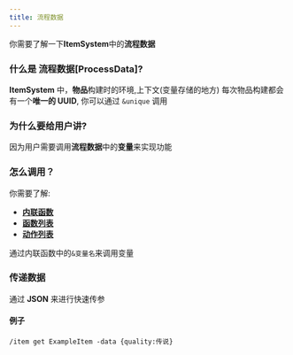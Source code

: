```yaml
---
title: 流程数据
---
```



你需要了解一下**ItemSystem**中的**流程数据**

### 什么是 流程数据[ProcessData]?

**ItemSystem** 中，**物品**构建时的环境,上下文(变量存储的地方)
每次物品构建都会有一个**唯一的 UUID**, 你可以通过 `&unique` 调用

### 为什么要给用户讲?

因为用户需要调用**流程数据**中的**变量**来实现功能

### 怎么调用？

你需要了解:

- [**内联函数**](https://blog.skillw.com/#sort=pouvoir&doc=%E5%8A%9F%E8%83%BD/InlineFunction.md)
- [**函数列表**](https://blog.skillw.com/#sort=pouvoir&doc=%E5%8A%9F%E8%83%BD/Functions.md)
- [**动作列表**](https://blog.skillw.com/#sort=pouvoir&doc=%E5%8A%9F%E8%83%BD/Actions.md)

通过内联函数中的`&变量名`来调用变量

### 传递数据

通过 **JSON** 来进行快速传参

#### 例子

`/item get ExampleItem -data {quality:传说}`
